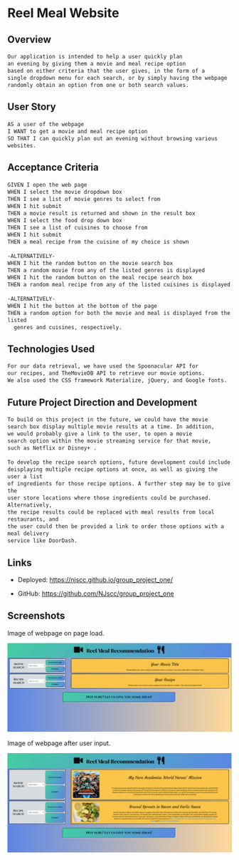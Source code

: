 # Reel Meal Website

 ## Overview  

    Our application is intended to help a user quickly plan
    an evening by giving them a movie and meal recipe option
    based on either criteria that the user gives, in the form of a
    single dropdown menu for each search, or by simply having the webpage
    randomly obtain an option from one or both search values. 

## User Story 

    AS a user of the webpage
    I WANT to get a movie and meal recipe option
    SO THAT I can quickly plan out an evening without browsing various websites.

## Acceptance Criteria 

    GIVEN I open the web page
    WHEN I select the movie dropdown box
    THEN I see a list of movie genres to select from
    WHEN I hit submit
    THEN a movie result is returned and shown in the result box
    WHEN I select the food drop down box
    THEN I see a list of cuisines to choose from
    WHEN I hit submit
    THEN a meal recipe from the cuisine of my choice is shown

    -ALTERNATIVELY-
    WHEN I hit the random button on the movie search box
    THEN a random movie from any of the listed genres is displayed
    WHEN I hit the random button on the meal recipe search box
    THEN a random meal recipe from any of the listed cuisines is displayed

    -ALTERNATIVELY-
    WHEN I hit the button at the bottom of the page
    THEN a random option for both the movie and meal is displayed from the listed
      genres and cuisines, respectively.

## Technologies Used 

    For our data retrieval, we have used the Spoonacular API for
    our recipes, and TheMovieDB API to retrieve our movie options.
    We also used the CSS framework Materialize, jQuery, and Google fonts.

## Future Project Direction and Development

    To build on this project in the future, we could have the movie 
    search box display multiple movie results at a time. In addition,
    we would probably give a link to the user, to open a movie 
    search option within the movie streaming service for that movie,
    such as Netflix or Disney+ . 
    
    To develop the recipe search options, future development could include
    deisplaying multiple recipe options at once, as well as giving the user a list
    of ingredients for those recipe options. A further step may be to give the
    user store locations where those ingredients could be purchased. Alternatively,
    the recipe results could be replaced with meal results from local restaurants, and
    the user could then be provided a link to order those options with a meal delivery
    service like DoorDash. 

## Links

  - Deployed: https://njscc.github.io/group_project_one/ 

   - GitHub: https://github.com/NJscc/group_project_one
    
 ## Screenshots  

Image of webpage on page load.

!["Page when loaded."](./assets/images/pre-screenshot.png)

Image of webpage after user input.
   
!["Page with user input."](./assets/images/post_screenshot.png)